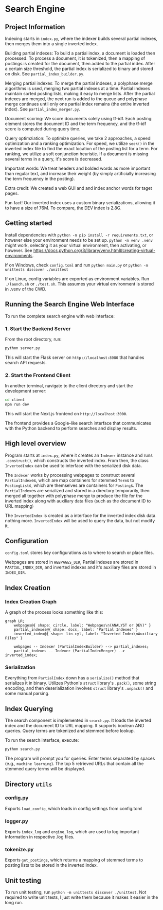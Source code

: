 # Search Engine

## Project Information

Indexing starts in `index.py`, where the indexer builds several partial indexes, then merges them into a single inverted index.

Building partial indexes: To build a partial index, a document is loaded then processed. To process a document, it is tokenized, then a mapping of postings is created for the document, then added to the partial index. After a certain size threshold, the partial index is serialized to binary and stored on disk. See `partial_index_builder.py`.

Merging partial indexes: To merge the partial indexes, a polyphase merge algorithms is used, merging two partial indexes at a time. Partial indexes maintain sorted posting lists, making it easy to merge lists. After the partial indexes are merged, the next run is added to the queue and polyphase merge continues until only one partial index remains (the entire inverted index). See `partial_index_merger.py`.

Document scoring: We score documents solely using tf-idf. Each posting element stores the document ID and the term frequency, and the tf-idf score is computed during query time.

Query optimziation: To optimize queries, we take 2 approaches, a speed optimization and a ranking optimization. For speed, we utilize `seek()` in the inverted index file to find the exact location of the posting list for a term. For ranking, we utilize a soft conjunction heuristic. If a document is missing several terms in a query, it's score is decreased.

Important words: We treat headers and bolded words as more important than regular text, and increase their weight (by simply artificially increasing the term frequency in the posting).

Extra credit: We created a web GUI and and index anchor words for taget pages.

Fun fact! Our inverted index uses a custom binary serializations, allowing it to have a size of 76M. To compare, the DEV index is 2.8G.

## Getting started

Install dependencies with `python -m pip install -r requirements.txt`, or however else your environment needs to be set up. `python -m venv .venv` might work, selecting it as your virtual environment, then activating, or however. See <https://docs.python.org/3/library/venv.html#creating-virtual-environments>.

If on Windows, check `config.toml` and run `python main.py` or `python -m unittests discover ./unittest`

If on Linux, config variables are exported as environment variables. Run `./launch.sh` or `./test.sh`. This assumes your virtual environment is stored in .venv of the CWD.

## Running the Search Engine Web Interface

To run the complete search engine with web interface:

### 1. Start the Backend Server
From the root directory, run:
```bash
python server.py
```
This will start the Flask server on `http://localhost:8080` that handles search API requests.

### 2. Start the Frontend Client
In another terminal, navigate to the client directory and start the development server:
```bash
cd client
npm run dev
```
This will start the Next.js frontend on `http://localhost:3000`.

The frontend provides a Google-like search interface that communicates with the Python backend to perform searches and display results.

## High level overview

Program starts at `index.py`, where it creates an `Indexer` instance and runs `.construct()`, which constructs the inverted index. From then, the class `InvertedIndex` can be used to interface with the serialized disk data.

The `Indexer` works by processing webpages to construct several `PartialIndex`es, which are map containers for stemmed `Term`s to `PostingList`s, which are themselves are containers for `Posting`s. The `PartialIndex`es are serialized and stored in a directory temporarily, then merged all together with polyphase merge to produce the file for the inverted index along with auxiliary data files (such as the document ID to URL mapping)

The `InvertedIndex` is created as a interface for the inverted index disk data. nothing more. `InvertedIndex` will be used to query the data, but not modify it.

## Configuration

`config.toml` stores key configurations as to where to search or place files.

Webpages are stored in `WEBPAGES_DIR`, Partial indexes are stored in `PARTIAL_INDEX_DIR`, and inverted indexes and it's auxiliary files are stored in `INDEX_DIR`.

## Index Creation

### Index Creation Graph

A graph of the process looks something like this:

```mermaid
graph LR;
    webpages@{ shape: circle, label: "Webpages\n(ANALYST or DEV)" }
    partial_indexes@{ shape: docs, label: "Partial Indexes" }
    inverted_index@{ shape: lin-cyl, label: "Inverted Index\nAuxiliary Files" }

    webpages -- Indexer (PartialIndexBuilder) --> partial_indexes;
    partial_indexes -- Indexer (PartialIndexMerger) --> inverted_index;
```

### Serialization

Everything from `PartialIndex` down has a `serialize()` method that serializes it in binary. Utilizes Python's `struct` library's `.pack()`, some string encoding, and then deserialization involves `struct` library's `.unpack()` and some manual parsing.

## Index Querying

The search component is implemented in `search.py`. It loads the inverted index and the document ID to URL mapping. It supports boolean AND queries. Query terms are tokenized and stemmed before lookup.

To run the search interface, execute:

```bash
python search.py
```

The program will prompt you for queries. Enter terms separated by spaces (e.g., `machine learning`). The top 5 retrieved URLs that contain all the stemmed query terms will be displayed.

## Directory `utils`

### config.py

Exports `load_config`, which loads in config settings from config.toml

### logger.py

Exports `index_log` and `engine_log`, which are used to log important information in respective .log files.

### tokenize.py

Exports `get_postings`, which returns a mapping of stemmed terms to posting lists to be stored in the inverted index.

## Unit testing

To run unit testing, run `python -m unittests discover ./unittest`. Not required to write unit tests, I just write them because it makes it easier in the long run.
